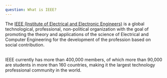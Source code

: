 ```yaml
---
question: What is IEEE?
---
```

The [IEEE (Institute of Electrical and Electronic Engineers)](https://www.ieee.org) is a global technological, professional, non-political organization with the goal of promoting the theory and applications of the science of Electrical and Computer Engineering for the development of the profession based on social contribution.

\
IEEE currently has more than 400,000 members, of which more than 90,000 are students in more than 160 countries, making it the largest technology professional community in the world.